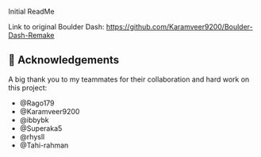 Initial ReadMe

Link to original Boulder Dash: https://github.com/Karamveer9200/Boulder-Dash-Remake

## 🙌 Acknowledgements

A big thank you to my teammates for their collaboration and hard work on this project: 
- @Rago179
- @Karamveer9200
- @ibbybk
- @Superaka5
- @rhysll
- @Tahi-rahman
